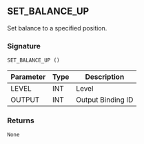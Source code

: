 ## SET\_BALANCE\_UP

Set balance to a specified position.


### Signature

`SET_BALANCE_UP ()`


| Parameter | Type | Description       |
| --------- | ---- | ----------------- |
| LEVEL     | INT  | Level             |
| OUTPUT    | INT  | Output Binding ID |


### Returns

`None`